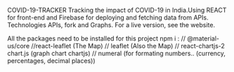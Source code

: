 COVID-19-TRACKER
Tracking the impact of COVID-19 in India.Using REACT for front-end and Firebase for deploying and fetching data from APIs. Technologies APIs, fork and Graphs. For a live version, see the website.

All the packages need to be installed for this project npm i : // @material-us/core //react-leaflet (The Map) // leaflet (Also the Map) // react-chartjs-2 chart.js (graph chart chartjs) // numeral (for formating numbers.. (currency, percentages, decimal places))
